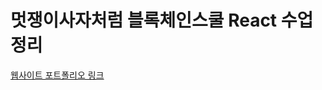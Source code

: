 # 멋쟁이사자처럼 블록체인스쿨 React 수업 정리

<a href="https://bcs-react-phi.vercel.app/" target="_blank">웹사이트 포트폴리오 링크</a>

